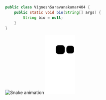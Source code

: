 ```java
public class VigneshSaravanakumar404 {
    public static void bio(String[] args) {
        String bio = null;
    }
}
```
![Snake animation](https://github.com/vigneshsaravanakumar404/vigneshsaravanakumar404/blob/output)
![Snake animation](https://github.com/ghosharnab00/ghosharnab00/blob/output/github-contribution-grid-snake.svg)

[comment]: <> (Animated Snake)
[comment]: <> (Chess game/chess.com profile)
[comment]: <> (General Profile Information)
[comment]: <> (Something else that is cool)


